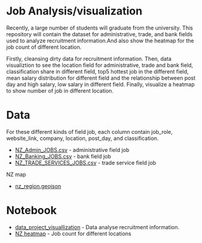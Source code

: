 # Job Analysis/visualization


Recently, a large number of students will graduate from the university. This repository will contain the dataset for administrative, trade, and bank fields used to analyze recruitment information.And also show the heatmap for the job count of different location.

Firstly, cleansing dirty data for recruitment information. Then, data visualiztion to see the location field for administrative, trade and bank field, classification share in different field, top5 hottest job in the different field, mean salary distribution for different field and the relationship between post day and high salary, low salary in different field. Finally, visualize a heatmap to show number of job in different location.

# Data

For these different kinds of field job, each column contain job_role, website_link, company, location, post_day, and classification.

* [NZ_Admin_JOBS.csv](https://github.com/Flora1234567/project/blob/project/project/project_dataset/NZ_Admin_JOBS.csv) - administrative field job
* [NZ_Banking_JOBS.csv](https://github.com/Flora1234567/project/blob/project/project/project_dataset/NZ_Banking_JOBS.csv) - bank field job
* [NZ_TRADE_SERVICES_JOBS.csv](https://github.com/Flora1234567/project/blob/project/project/project_dataset/NZ_TRADE_SERVICES_JOBS.csv) - trade service field job

NZ map

* [nz_region.geojson](https://github.com/Flora1234567/project/blob/project/project/project_dataset/nz_region.geojson)

# Notebook

* [data_project_visuallization](https://github.com/Flora1234567/project/blob/project/project/datavisualisation_20210412/project_plot2.ipynb) - Data analyse recruitment information.
* [NZ heatmap](https://github.com/Flora1234567/project/blob/project/project/datavisualisation_20210412/GIS_plot.ipynb) - Job count for different locations


